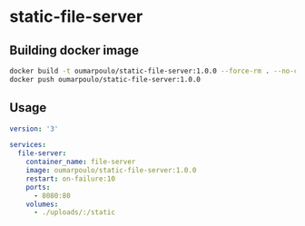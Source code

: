 # static-file-server

## Building docker image

```sh
docker build -t oumarpoulo/static-file-server:1.0.0 --force-rm . --no-cache=true
docker push oumarpoulo/static-file-server:1.0.0
```

## Usage

```yaml
version: '3'

services:
  file-server:
    container_name: file-server
    image: oumarpoulo/static-file-server:1.0.0
    restart: on-failure:10
    ports:
      - 8080:80
    volumes:
      - ./uploads/:/static
```